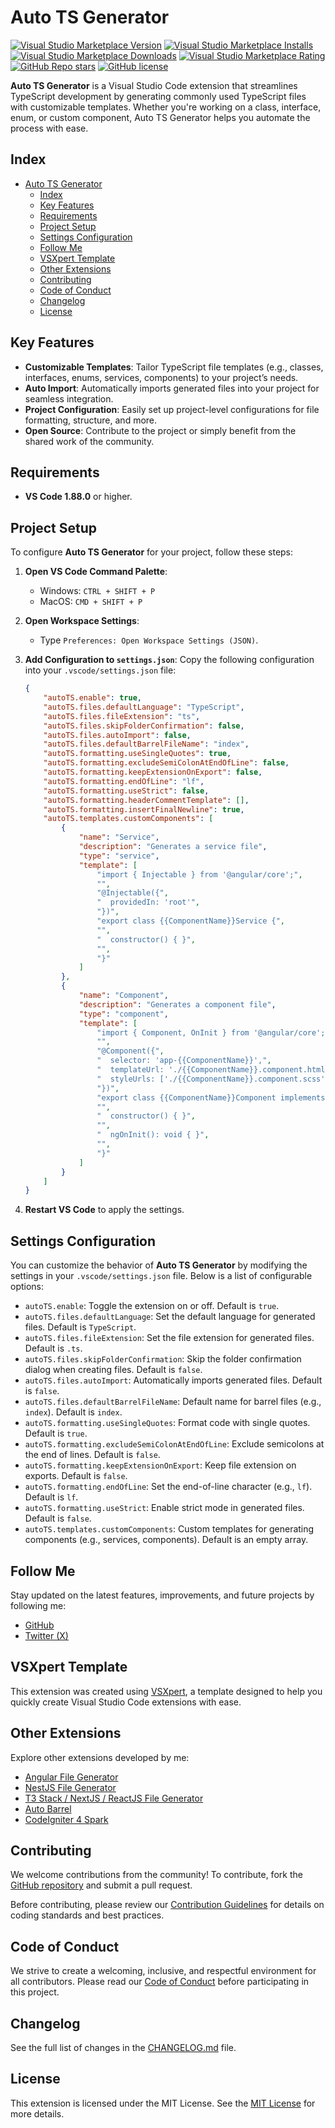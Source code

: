 # Auto TS Generator

[![Visual Studio Marketplace Version](https://img.shields.io/visual-studio-marketplace/v/imgildev.vscode-typescript-generator?style=for-the-badge&label=VS%20Marketplace&logo=visual-studio-code)](https://marketplace.visualstudio.com/items?itemName=imgildev.vscode-typescript-generator)
[![Visual Studio Marketplace Installs](https://img.shields.io/visual-studio-marketplace/i/imgildev.vscode-typescript-generator?style=for-the-badge&logo=visual-studio-code)](https://marketplace.visualstudio.com/items?itemName=imgildev.vscode-typescript-generator)
[![Visual Studio Marketplace Downloads](https://img.shields.io/visual-studio-marketplace/d/imgildev.vscode-typescript-generator?style=for-the-badge&logo=visual-studio-code)](https://marketplace.visualstudio.com/items?itemName=imgildev.vscode-typescript-generator)
[![Visual Studio Marketplace Rating](https://img.shields.io/visual-studio-marketplace/r/imgildev.vscode-typescript-generator?style=for-the-badge&logo=visual-studio-code)](https://marketplace.visualstudio.com/items?itemName=imgildev.vscode-typescript-generator&ssr=false#review-details)
[![GitHub Repo stars](https://img.shields.io/github/stars/ManuelGil/vscode-typescript-generator?style=for-the-badge&logo=github)](https://github.com/ManuelGil/vscode-typescript-generator)
[![GitHub license](https://img.shields.io/github/license/ManuelGil/vscode-typescript-generator?style=for-the-badge&logo=github)](https://github.com/ManuelGil/vscode-typescript-generator/blob/main/LICENSE)

**Auto TS Generator** is a Visual Studio Code extension that streamlines TypeScript development by generating commonly used TypeScript files with customizable templates. Whether you're working on a class, interface, enum, or custom component, Auto TS Generator helps you automate the process with ease.

## Index

- [Auto TS Generator](#auto-ts-generator)
  - [Index](#index)
  - [Key Features](#key-features)
  - [Requirements](#requirements)
  - [Project Setup](#project-setup)
  - [Settings Configuration](#settings-configuration)
  - [Follow Me](#follow-me)
  - [VSXpert Template](#vsxpert-template)
  - [Other Extensions](#other-extensions)
  - [Contributing](#contributing)
  - [Code of Conduct](#code-of-conduct)
  - [Changelog](#changelog)
  - [License](#license)

## Key Features

- **Customizable Templates**: Tailor TypeScript file templates (e.g., classes, interfaces, enums, services, components) to your project’s needs.
- **Auto Import**: Automatically imports generated files into your project for seamless integration.
- **Project Configuration**: Easily set up project-level configurations for file formatting, structure, and more.
- **Open Source**: Contribute to the project or simply benefit from the shared work of the community.

## Requirements

- **VS Code 1.88.0** or higher.

## Project Setup

To configure **Auto TS Generator** for your project, follow these steps:

1. **Open VS Code Command Palette**:
   - Windows: `CTRL + SHIFT + P`
   - MacOS: `CMD + SHIFT + P`

2. **Open Workspace Settings**:
   - Type `Preferences: Open Workspace Settings (JSON)`.

3. **Add Configuration to `settings.json`**:
   Copy the following configuration into your `.vscode/settings.json` file:

    ```json
    {
        "autoTS.enable": true,
        "autoTS.files.defaultLanguage": "TypeScript",
        "autoTS.files.fileExtension": "ts",
        "autoTS.files.skipFolderConfirmation": false,
        "autoTS.files.autoImport": false,
        "autoTS.files.defaultBarrelFileName": "index",
        "autoTS.formatting.useSingleQuotes": true,
        "autoTS.formatting.excludeSemiColonAtEndOfLine": false,
        "autoTS.formatting.keepExtensionOnExport": false,
        "autoTS.formatting.endOfLine": "lf",
        "autoTS.formatting.useStrict": false,
        "autoTS.formatting.headerCommentTemplate": [],
        "autoTS.formatting.insertFinalNewline": true,
        "autoTS.templates.customComponents": [
            {
                "name": "Service",
                "description": "Generates a service file",
                "type": "service",
                "template": [
                    "import { Injectable } from '@angular/core';",
                    "",
                    "@Injectable({",
                    "  providedIn: 'root'",
                    "})",
                    "export class {{ComponentName}}Service {",
                    "",
                    "  constructor() { }",
                    "",
                    "}"
                ]
            },
            {
                "name": "Component",
                "description": "Generates a component file",
                "type": "component",
                "template": [
                    "import { Component, OnInit } from '@angular/core';",
                    "",
                    "@Component({",
                    "  selector: 'app-{{ComponentName}}',",
                    "  templateUrl: './{{ComponentName}}.component.html',",
                    "  styleUrls: ['./{{ComponentName}}.component.scss']",
                    "})",
                    "export class {{ComponentName}}Component implements OnInit {",
                    "",
                    "  constructor() { }",
                    "",
                    "  ngOnInit(): void { }",
                    "",
                    "}"
                ]
            }
        ]
    }
    ```

4. **Restart VS Code** to apply the settings.

## Settings Configuration

You can customize the behavior of **Auto TS Generator** by modifying the settings in your `.vscode/settings.json` file. Below is a list of configurable options:

- `autoTS.enable`: Toggle the extension on or off. Default is `true`.
- `autoTS.files.defaultLanguage`: Set the default language for generated files. Default is `TypeScript`.
- `autoTS.files.fileExtension`: Set the file extension for generated files. Default is `.ts`.
- `autoTS.files.skipFolderConfirmation`: Skip the folder confirmation dialog when creating files. Default is `false`.
- `autoTS.files.autoImport`: Automatically imports generated files. Default is `false`.
- `autoTS.files.defaultBarrelFileName`: Default name for barrel files (e.g., `index`). Default is `index`.
- `autoTS.formatting.useSingleQuotes`: Format code with single quotes. Default is `true`.
- `autoTS.formatting.excludeSemiColonAtEndOfLine`: Exclude semicolons at the end of lines. Default is `false`.
- `autoTS.formatting.keepExtensionOnExport`: Keep file extension on exports. Default is `false`.
- `autoTS.formatting.endOfLine`: Set the end-of-line character (e.g., `lf`). Default is `lf`.
- `autoTS.formatting.useStrict`: Enable strict mode in generated files. Default is `false`.
- `autoTS.templates.customComponents`: Custom templates for generating components (e.g., services, components). Default is an empty array.

## Follow Me

Stay updated on the latest features, improvements, and future projects by following me:

- [GitHub](https://github.com/ManuelGil)
- [Twitter (X)](https://twitter.com/imgildev)

## VSXpert Template

This extension was created using [VSXpert](https://vsxpert.com), a template designed to help you quickly create Visual Studio Code extensions with ease.

## Other Extensions

Explore other extensions developed by me:

- [Angular File Generator](https://marketplace.visualstudio.com/items?itemName=imgildev.vscode-angular-generator)
- [NestJS File Generator](https://marketplace.visualstudio.com/items?itemName=imgildev.vscode-nestjs-generator)
- [T3 Stack / NextJS / ReactJS File Generator](https://marketplace.visualstudio.com/items?itemName=imgildev.vscode-nextjs-generator)
- [Auto Barrel](https://marketplace.visualstudio.com/items?itemName=imgildev.vscode-auto-barrel)
- [CodeIgniter 4 Spark](https://marketplace.visualstudio.com/items?itemName=imgildev.vscode-codeigniter4-spark)

## Contributing

We welcome contributions from the community! To contribute, fork the [GitHub repository](https://github.com/ManuelGil/vscode-typescript-generator) and submit a pull request.

Before contributing, please review our [Contribution Guidelines](./CONTRIBUTING.md) for details on coding standards and best practices.

## Code of Conduct

We strive to create a welcoming, inclusive, and respectful environment for all contributors. Please read our [Code of Conduct](./CODE_OF_CONDUCT.md) before participating in this project.

## Changelog

See the full list of changes in the [CHANGELOG.md](./CHANGELOG.md) file.

## License

This extension is licensed under the MIT License. See the [MIT License](https://opensource.org/licenses/MIT) for more details.
